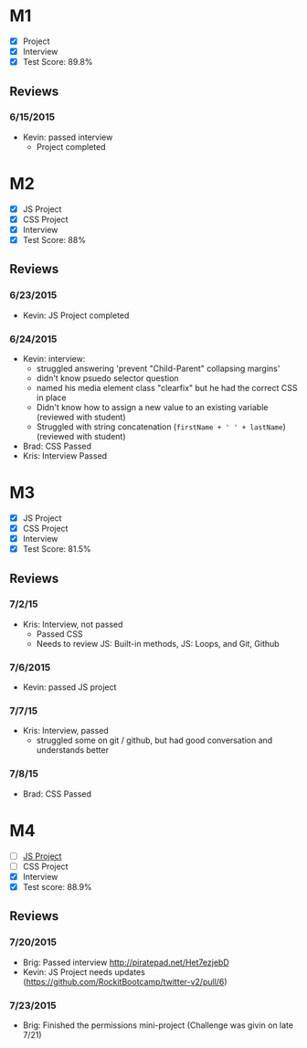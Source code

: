 # M1

- [x] Project
- [x] Interview
- [x] Test Score: 89.8%

## Reviews

### 6/15/2015

- Kevin: passed interview
  - Project completed

# M2

- [x] JS Project
- [x] CSS Project
- [x] Interview
- [x] Test Score: 88%

## Reviews

### 6/23/2015

- Kevin: JS Project completed

### 6/24/2015

- Kevin: interview:
  - struggled answering 'prevent "Child-Parent" collapsing margins'
  - didn't know psuedo selector question
  - named his media element class "clearfix" but he had the correct CSS in place
  - Didn't know how to assign a new value to an existing variable (reviewed with student)
  - Struggled with string concatenation (`firstName + ' ' + lastName`) (reviewed with student)
- Brad: CSS Passed
- Kris: Interview Passed

# M3

- [x] JS Project
- [x] CSS Project
- [x] Interview
- [x] Test Score: 81.5%

## Reviews

### 7/2/15

- Kris: Interview, not passed
  - Passed CSS
  - Needs to review JS: Built-in methods, JS: Loops, and Git, Github

### 7/6/2015

- Kevin: passed JS project

### 7/7/15

- Kris: Interview, passed
  - struggled some on git / github, but had good conversation and understands better

### 7/8/15

- Brad: CSS Passed

# M4

- [ ] [JS Project](https://github.com/coolhand37/jQuery-Twitter-v2)
- [ ] CSS Project
- [x] Interview
- [x] Test score: 88.9%

## Reviews

### 7/20/2015

- Brig: Passed interview http://piratepad.net/Het7ezjebD
- Kevin: JS Project needs updates (https://github.com/RockitBootcamp/twitter-v2/pull/6)

### 7/23/2015

- Brig: Finished the permissions mini-project (Challenge was givin on late 7/21)

